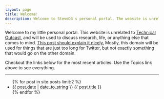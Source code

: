 ```yaml
---
layout: page
title: Welcome!
description: Welcome to SteveD3's personal portal. The website is unrelated to Technical Outcast, but will be used to discuss research, life, or anything else that doesn't really fit, or is too long for Twitter.
---
```

Welcome to my little personal portal. This website is unrelated to [Technical Outcast](https://TechnicalOutcast.com "Technical Outcast is the home of my podcast"), and will be used to discuss research, life, or anything else that comes to mind. [This post should explain it nicely.](https://steved3.io/data/How-I-Spent-My-Pandemic-Vacation/2020/12/31/ "How I Spent My Pandemic Vacation") Mostly, this domain will be used for things that are just too long for Twitter, but not exactly something that would go on the other domain.

Checkout the links below for the most recent articles. Use the Topics link above to see everything.
<hr>
<ul class="list pa0">
  {% for post in site.posts limit:2 %}
  <li class="mv2">
    <a href="{{ site.url }}{{ post.url }}" class="db pv1 link blue hover-mid-gray">
      <time class="fr silver ttu">{{ post.date | date_to_string }} </time>
      {{ post.title }}
    </a>
  </li>
  {% endfor %}
</ul>
